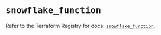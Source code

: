 # `snowflake_function`

Refer to the Terraform Registry for docs: [`snowflake_function`](https://registry.terraform.io/providers/snowflake-labs/snowflake/0.93.0/docs/resources/function).
